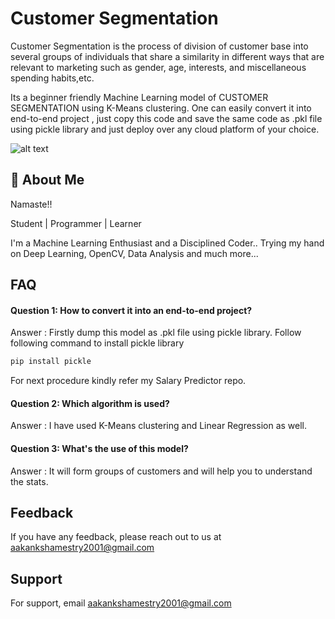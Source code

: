 
# Customer Segmentation 

Customer Segmentation is the process of division of customer base into several groups of individuals that share a similarity in different ways that are relevant to marketing such as gender, age, interests, and miscellaneous spending habits,etc.

Its a beginner friendly Machine Learning model of CUSTOMER SEGMENTATION using K-Means clustering. One can easily convert it into end-to-end project , just copy this code and save the same code as .pkl file using pickle library and just deploy over any cloud platform of your choice.  

![alt text](https://media.istockphoto.com/photos/target-market-picture-id544732934?k=20&m=544732934&s=612x612&w=0&h=GCXbWxO3ZAC6H987vOCeSUYk-sbzNJcaD00cJw6RFJw=)
## 🚀 About Me
Namaste!!

Student | Programmer | Learner

I'm a Machine Learning Enthusiast and a Disciplined Coder.. Trying my hand on Deep Learning, OpenCV, Data Analysis and much more...


  
## FAQ

#### Question 1: How to convert it into an end-to-end project?

Answer : Firstly dump this model as .pkl file using pickle library.
Follow following command to install pickle library
```bash
pip install pickle
```
For next procedure kindly refer my Salary Predictor repo.
#### Question 2: Which algorithm is used?

Answer : I have used K-Means clustering and Linear Regression as well.
#### Question 3: What's the use of this model?

Answer : It will form groups of customers and will help you to understand the stats.
  
## Feedback

If you have any feedback, please reach out to us at aakankshamestry2001@gmail.com

  
## Support


For support, email aakankshamestry2001@gmail.com 

  
